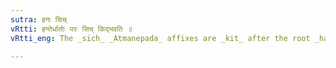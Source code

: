 ```yaml
---
sutra: हनः सिच्
vRtti: हन्तेर्धातोः परः सिच् किद्भवति ॥
vRtti_eng: The _sich_ _Atmanepada_ affixes are _kit_ after the root _han_ 'to kill.'

---
```


